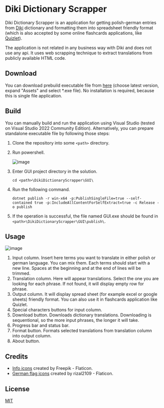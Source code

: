 # Diki Dictionary Scrapper

Diki Dictionary Scrapper is an application for getting polish-german entries from [Diki](https://www.diki.pl/slownik-niemieckiego) dictionary and formatting them into spreadsheet friendly format (which is also accepted by some online flashcards applications, like [Quizlet](https://quizlet.com/pl)).

The application is not related in any business way with Diki and does not use any api. It uses web scrapping technique to extract translations from publicly available HTML code.

## Download

You can download prebuild executable file from [here](https://github.com/aserwotka/DikiDictionaryScrapper/releases) (choose latest version, expand "Assets" and select *.exe file). No installation is required, because this is single file application.

## Build

You can manually build and run the application using Visual Studio (tested on Visual Studio 2022 Community Edition).
Alternatively, you can prepare standalone executable file by following those steps:
1. Clone the repository into some `<path>` directory.
2. Run powershell. 

    ![image](https://user-images.githubusercontent.com/46385899/230741209-cdf3ef4a-4051-439e-bc89-97b2450f1773.png)

3. Enter GUI project directory in the solution.
   ```
   cd <path>\DikiDictionaryScrapper\GUI\ 
   ```
4. Run the following command.
   ```
   dotnet publish -r win-x64 -p:PublishSingleFile=true --self-contained true -p:IncludeAllContentForSelfExtract=true -c Release -o publish
   ```
5. If the operation is successful, the file named GUI.exe should be found in `<path>\DikiDictionaryScrapper\GUI\publish\`.

## Usage

![image](https://user-images.githubusercontent.com/46385899/221669766-1fcd55fa-c8b6-4fca-95da-566b993e6541.png)
1. Input column. Insert here terms you want to translate in either polish or german language. You can mix them. Each terms should start with a new line. Spaces at the beginning and at the end of lines will be trimmed.
2. Translation column. Here will appear translations. Select the one you are looking for each phrase. If not found, it will display empty row for phrase.
3. Output column. It will display spread sheet (for example excel or google sheets) friendly format. You can also use it in flashcards application like Quizlet.
4. Special characters buttons for input column.
5. Download button. Downloads dictionary translations. Downloading is sequentional, so the more input phrases, the longer it will take.
6. Progress bar and status bar.
7. Format button. Formats selected translations from translation column into output column.
8. About button.

## Credits
- [Info icons](https://www.flaticon.com/free-icons/info) created by Freepik - Flaticon.
- [German flag icons](https://www.flaticon.com/free-icons/german-flag) created by rizal2109 - Flaticon.

## License

[MIT](https://choosealicense.com/licenses/mit/)
